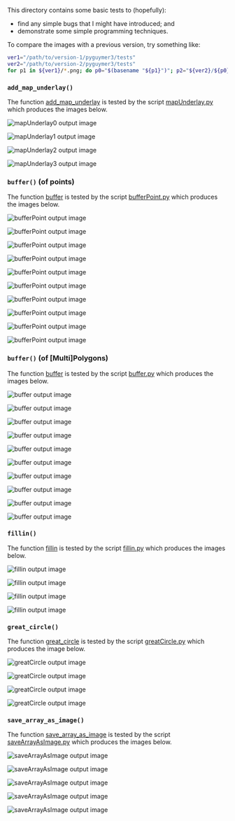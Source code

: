 This directory contains some basic tests to (hopefully):

* find any simple bugs that I might have introduced; and
* demonstrate some simple programming techniques.

To compare the images with a previous version, try something like:

```sh
ver1="/path/to/version-1/pyguymer3/tests"
ver2="/path/to/version-2/pyguymer3/tests"
for p1 in ${ver1}/*.png; do p0="$(basename "${p1}")"; p2="${ver2}/${p0}"; h1="$(md5 -q "${p1}")"; h2="$(md5 -q "${p2}")"; [[ $h1 == $h2 ]] && continue; echo "${p0} ..."; compare "${p1}" "${p2}" "${p0}"; done
```

### `add_map_underlay()`

The function [add_map_underlay](../pyguymer3/geo/add_map_underlay.py) is tested by the script [mapUnderlay.py](mapUnderlay.py) which produces the images below.

![mapUnderlay0 output image](mapUnderlay0.png)

![mapUnderlay1 output image](mapUnderlay1.png)

![mapUnderlay2 output image](mapUnderlay2.png)

![mapUnderlay3 output image](mapUnderlay3.png)

### `buffer()` (of points)

The function [buffer](../pyguymer3/geo/buffer.py) is tested by the script [bufferPoint.py](bufferPoint.py) which produces the images below.

![bufferPoint output image](bufferPoint0.png)

![bufferPoint output image](bufferPoint1.png)

![bufferPoint output image](bufferPoint2.png)

![bufferPoint output image](bufferPoint3.png)

![bufferPoint output image](bufferPoint4.png)

![bufferPoint output image](bufferPoint5.png)

![bufferPoint output image](bufferPoint6.png)

![bufferPoint output image](bufferPoint7.png)

![bufferPoint output image](bufferPoint8.png)

![bufferPoint output image](bufferPoint9.png)

### `buffer()` (of [Multi]Polygons)

The function [buffer](../pyguymer3/geo/buffer.py) is tested by the script [buffer.py](buffer.py) which produces the images below.

![buffer output image](buffer0.png)

![buffer output image](buffer1.png)

![buffer output image](buffer2.png)

![buffer output image](buffer3.png)

![buffer output image](buffer4.png)

![buffer output image](buffer5.png)

![buffer output image](buffer6.png)

![buffer output image](buffer7.png)

![buffer output image](buffer8.png)

![buffer output image](buffer9.png)

### `fillin()`

The function [fillin](../pyguymer3/geo/fillin.py) is tested by the script [fillin.py](fillin.py) which produces the images below.

![fillin output image](fillin0.png)

![fillin output image](fillin1.png)

![fillin output image](fillin2.png)

![fillin output image](fillin3.png)

### `great_circle()`

The function [great_circle](../pyguymer3/geo/great_circle.py) is tested by the script [greatCircle.py](greatCircle.py) which produces the image below.

![greatCircle output image](greatCircle0.png)

![greatCircle output image](greatCircle1.png)

![greatCircle output image](greatCircle2.png)

![greatCircle output image](greatCircle3.png)

### `save_array_as_image()`

The function [save_array_as_image](../pyguymer3/image/save_array_as_image.py) is tested by the script [saveArrayAsImage.py](saveArrayAsImage.py) which produces the images below.

![saveArrayAsImage output image](saveArrayAsImage0.png)

![saveArrayAsImage output image](saveArrayAsImage1.png)

![saveArrayAsImage output image](saveArrayAsImage2.png)

![saveArrayAsImage output image](saveArrayAsImage3.png)

![saveArrayAsImage output image](saveArrayAsImage4.png)
